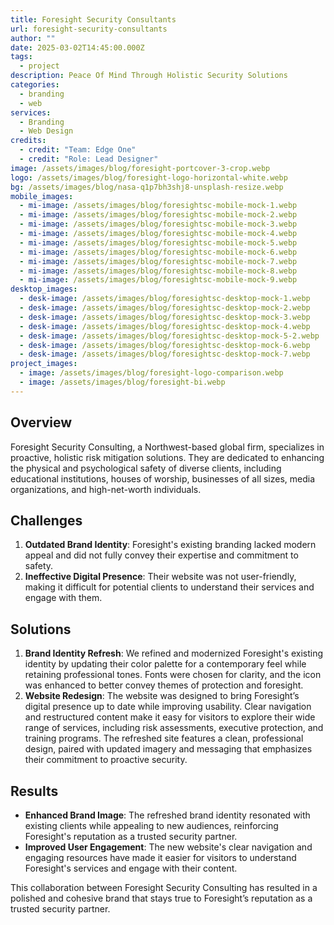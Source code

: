 ```yaml
---
title: Foresight Security Consultants
url: foresight-security-consultants
author: ""
date: 2025-03-02T14:45:00.000Z
tags:
  - project
description: Peace Of Mind Through Holistic Security Solutions
categories:
  - branding
  - web
services:
  - Branding
  - Web Design
credits:
  - credit: "Team: Edge One"
  - credit: "Role: Lead Designer"
image: /assets/images/blog/foresight-portcover-3-crop.webp
logo: /assets/images/blog/foresight-logo-horizontal-white.webp
bg: /assets/images/blog/nasa-q1p7bh3shj8-unsplash-resize.webp
mobile_images:
  - mi-image: /assets/images/blog/foresightsc-mobile-mock-1.webp
  - mi-image: /assets/images/blog/foresightsc-mobile-mock-2.webp
  - mi-image: /assets/images/blog/foresightsc-mobile-mock-3.webp
  - mi-image: /assets/images/blog/foresightsc-mobile-mock-4.webp
  - mi-image: /assets/images/blog/foresightsc-mobile-mock-5.webp
  - mi-image: /assets/images/blog/foresightsc-mobile-mock-6.webp
  - mi-image: /assets/images/blog/foresightsc-mobile-mock-7.webp
  - mi-image: /assets/images/blog/foresightsc-mobile-mock-8.webp
  - mi-image: /assets/images/blog/foresightsc-mobile-mock-9.webp
desktop_images:
  - desk-image: /assets/images/blog/foresightsc-desktop-mock-1.webp
  - desk-image: /assets/images/blog/foresightsc-desktop-mock-2.webp
  - desk-image: /assets/images/blog/foresightsc-desktop-mock-3.webp
  - desk-image: /assets/images/blog/foresightsc-desktop-mock-4.webp
  - desk-image: /assets/images/blog/foresightsc-desktop-mock-5-2.webp
  - desk-image: /assets/images/blog/foresightsc-desktop-mock-6.webp
  - desk-image: /assets/images/blog/foresightsc-desktop-mock-7.webp
project_images:
  - image: /assets/images/blog/foresight-logo-comparison.webp
  - image: /assets/images/blog/foresight-bi.webp
---
```

## Overview

Foresight Security Consulting, a Northwest-based global firm, specializes in proactive, holistic risk mitigation solutions. They are dedicated to enhancing the physical and psychological safety of diverse clients, including educational institutions, houses of worship, businesses of all sizes, media organizations, and high-net-worth individuals.

## Challenges

1. **Outdated Brand Identity**: Foresight's existing branding lacked modern appeal and did not fully convey their expertise and commitment to safety.
2. **Ineffective Digital Presence**: Their website was not user-friendly, making it difficult for potential clients to understand their services and engage with them.

## Solutions

1. **Brand Identity Refresh**: We refined and modernized Foresight's existing identity by updating their color palette for a contemporary feel while retaining professional tones. Fonts were chosen for clarity, and the icon was enhanced to better convey themes of protection and foresight.
2. **Website Redesign**: The website was designed to bring Foresight’s digital presence up to date while improving usability. Clear navigation and restructured content make it easy for visitors to explore their wide range of services, including risk assessments, executive protection, and training programs. The refreshed site features a clean, professional design, paired with updated imagery and messaging that emphasizes their commitment to proactive security.

## Results

* **Enhanced Brand Image**: The refreshed brand identity resonated with existing clients while appealing to new audiences, reinforcing Foresight's reputation as a trusted security partner.
* **Improved User Engagement**: The new website's clear navigation and engaging resources have made it easier for visitors to understand Foresight's services and engage with their content.

This collaboration between Foresight Security Consulting has resulted in a polished and cohesive brand that stays true to Foresight’s reputation as a trusted security partner.
